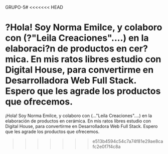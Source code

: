 GRUPO-5#
<<<<<<< HEAD

?Hola!
 Soy Norma Emilce, y colaboro con (?"Leila Creaciones"....)  en la elaboraci?n de productos en cer?mica.
 En mis ratos libres estudio con Digital House, para convertirme en Desarrolladora Web Full Stack.
 Espero que les agrade los productos que ofrecemos.
=======
¡Hola!
 Soy Norma Emilce, y colaboro con (…"Leila Creaciones"....)  en la elaboración de productos en cerámica.
 En mis ratos libres estudio con Digital House, para convertirme en Desarrolladora Web Full Stack.
 Espero que les agrade los productos que ofrecemos.
>>>>>>> e513b4594c54c7a74f81e29ae8cafc2e0f7f4c8a
